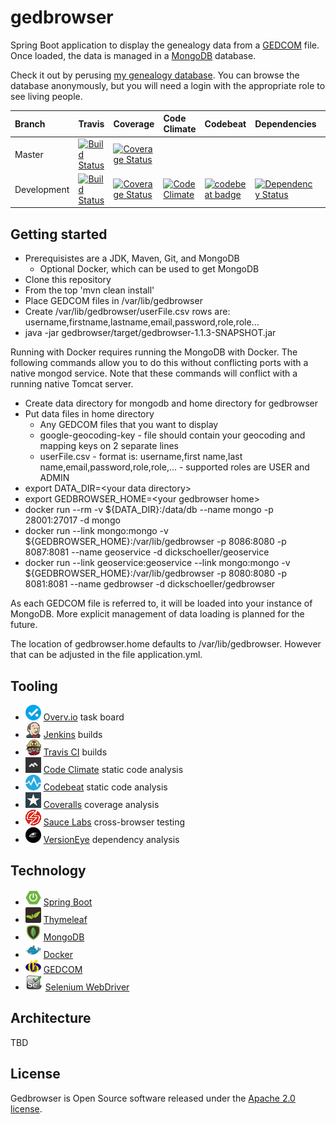 # gedbrowser

Spring Boot application to display the genealogy data from a
[GEDCOM](http://wiki-en.genealogy.net/GEDCOM) file. Once loaded,
the data is managed
in a [MongoDB](https://www.mongodb.org/) database.

Check it out by perusing [my genealogy
database](http://www.schoellerfamily.org/gedbrowser/surnames?db=schoeller). You can
browse the database anonymously, but you will need a login with the appropriate
role to see living people.

| Branch | Travis | Coverage | Code Climate | Codebeat | Dependencies | Sauce |
| :--- | :--- | :--- | :--- | :--- | :--- | :--- |
| Master | [![Build Status](https://api.travis-ci.org/dickschoeller/gedbrowser.svg?branch=master)](https://travis-ci.org/dickschoeller/gedbrowser) | [![Coverage Status](https://coveralls.io/repos/github/dickschoeller/gedbrowser/badge.svg?branch=master)](https://coveralls.io/github/dickschoeller/gedbrowser?branch=master) |
| Development | [![Build Status](https://api.travis-ci.org/dickschoeller/gedbrowser.svg?branch=development)](https://travis-ci.org/dickschoeller/gedbrowser) | [![Coverage Status](https://coveralls.io/repos/github/dickschoeller/gedbrowser/badge.svg?branch=development)](https://coveralls.io/github/dickschoeller/gedbrowser?branch=development) | [![Code Climate](https://codeclimate.com/github/dickschoeller/gedbrowser/badges/gpa.svg)](https://codeclimate.com/github/dickschoeller/gedbrowser) | [![codebeat badge](https://codebeat.co/badges/0a10c645-cc88-4f2f-9058-df89e8dc408f)](https://codebeat.co/projects/github-com-dickschoeller-gedbrowser-development) | [![Dependency Status](https://www.versioneye.com/user/projects/58987dc1f55eb2003257f7bd/badge.svg)](https://www.versioneye.com/user/projects/58987dc1f55eb2003257f7bd) | [![Build Status](https://saucelabs.com/buildstatus/dickschoeller)](https://saucelabs.com/open_sauce/user/dickschoeller) |

## Getting started

* Prerequisistes are a JDK, Maven, Git, and MongoDB
  * Optional Docker, which can be used to get MongoDB
* Clone this repository
* From the top 'mvn clean install'
* Place GEDCOM files in /var/lib/gedbrowser
* Create /var/lib/gedbrowser/userFile.csv rows are:
  username,firstname,lastname,email,password,role,role...
* java -jar gedbrowser/target/gedbrowser-1.1.3-SNAPSHOT.jar

Running with Docker requires running the MongoDB with Docker. The following
commands allow you to do this without conflicting ports with a native mongod
service. Note that these commands will conflict with a running native Tomcat
server.

* Create data directory for mongodb and home directory for gedbrowser
* Put data files in home directory
  * Any GEDCOM files that you want to display
  * google-geocoding-key - file should contain your geocoding and mapping keys
    on 2 separate lines
  * userFile.csv - format is: username,first name,last
    name,email,password,role,role,... - supported roles are USER and ADMIN
* export DATA_DIR=&lt;your data directory&gt;
* export GEDBROWSER_HOME=&lt;your gedbrowser home&gt;
* docker run --rm -v ${DATA_DIR}:/data/db --name mongo -p 28001:27017 -d mongo
* docker run --link mongo:mongo -v ${GEDBROWSER_HOME}:/var/lib/gedbrowser -p
  8086:8080 -p 8087:8081 --name geoservice -d dickschoeller/geoservice
* docker run --link geoservice:geoservice --link mongo:mongo -v
  ${GEDBROWSER_HOME}:/var/lib/gedbrowser -p 8080:8080 -p 8081:8081 --name
  gedbrowser -d dickschoeller/gedbrowser

As each GEDCOM file is referred to, it will be loaded into your instance of
MongoDB. More explicit management of data loading is planned for the future.

The location of gedbrowser.home defaults to /var/lib/gedbrowser. However that
can be adjusted in the file application.yml.

## Tooling

* ![](images/overvio.png)
  [Overv.io](https://overv.io/dickschoeller/gedbrowser/)
  task board
* ![](images/jenkins-25.png)
  [Jenkins](http://www.schoellerfamily.org/jenkins/)
  builds
* ![](images/travis-ci-25.png)
  [Travis CI](https://travis-ci.org/dickschoeller/gedbrowser)
  builds
* ![](images/codeclimate-25.png)
  [Code Climate](https://codeclimate.com/github/dickschoeller/gedbrowser)
  static code analysis
* ![](images/codebeat-25.png)
  [Codebeat](https://codebeat.co/projects/github-com-dickschoeller-gedbrowser-development)
  static code analysis
* ![](images/coveralls-25.png)
  [Coveralls](https://coveralls.io/github/dickschoeller/gedbrowser)
  coverage analysis
* ![](images/saucelabs-25.png)
  [Sauce Labs](https://saucelabs.com/open_sauce/user/dickschoeller)
  cross-browser testing
* ![](images/versioneye-25.png)
  [VersionEye](https://www.versioneye.com/user/projects/58987dc1f55eb2003257f7bd?child=summary#tab-dependencies)
  dependency analysis

## Technology

* ![](images/spring-boot-25.png)
  [Spring Boot](http://projects.spring.io/spring-boot/)
* ![](images/thymeleaf-25.png)
  [Thymeleaf](http://www.thymeleaf.org/)
* ![](images/mongodb-25.png)
  [MongoDB](https://www.mongodb.org/)
* ![](images/docker-25.png)
  [Docker](https://www.docker.com/)
* ![](images/genealogy-net-25.png)
  [GEDCOM](http://wiki-en.genealogy.net/GEDCOM)
* ![](images/selenium-25.png)
  [Selenium WebDriver](http://www.seleniumhq.org/projects/webdriver/)

## Architecture

TBD

## License

Gedbrowser is Open Source software released under the
[Apache 2.0 license](http://www.apache.org/licenses/LICENSE-2.0.html).
